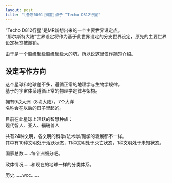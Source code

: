 ```yaml
---
layout: post
title: "[备忘0001|搁置]点子-“Techo D812行星"
---
```



<p>“Techo D812行星”是MR新想出来的一个主要世界设定点。<br>“那尔斯特大陆”世界设定将作为基于此世界设定的分支世界设定，原先的主要世界设定标签被撤销。</p><p>由于是一个超级超级超级超级大的坑，所以说这里仅作简短介绍。</p><h2>设定写作方向</h2><p>这个星球和地球差不多，遵循正常的地理学与生物学规律。<br>基于的宇宙体系遵循正常的物理学定律与架构。</p><p>拥有9块大洲（8块大陆），7个大洋<br>名称会在以后的日子里起的。</p><p>目前在此星球上活跃的智慧种族：<br>现代智人、亚人、<del>福瑞</del>兽人</p><p>共有24种文明，各文明的科学/法术学/魔学的发展都不一样。<br>其中有10种文明处于活跃状态，11种文明处于灭亡状态，1种文明处于未知状态。</p><p>国家总数……每个洲细分吧。</p><p>政体情况……和现在的地球一样的分类体系。</p><p>历史……woc……</p>

